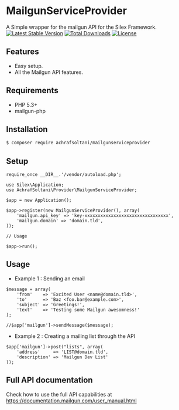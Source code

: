 # MailgunServiceProvider

A Simple wrapper for the mailgun API for the Silex Framework.
[![Latest Stable Version](https://poser.pugx.org/achrafsoltani/mailgunserviceprovider/v/stable)](https://packagist.org/packages/achrafsoltani/mailgunserviceprovider)
[![Total Downloads](https://poser.pugx.org/achrafsoltani/mailgunserviceprovider/downloads)](https://packagist.org/packages/achrafsoltani/mailgunserviceprovider)
[![License](https://poser.pugx.org/achrafsoltani/mailgunserviceprovider/license)](https://packagist.org/packages/achrafsoltani/mailgunserviceprovider)

Features
--------
* Easy setup.
* All the Mailgun API features.

Requirements
------------
 * PHP 5.3+
 * mailgun-php
  
Installation
------------ 
```sh
$ composer require achrafsoltani/mailgunserviceprovider
```
Setup
------------
``` {.php}
require_once __DIR__.'/vendor/autoload.php';

use Silex\Application;
use AchrafSoltani\Provider\MailgunServiceProvider;

$app = new Application();

$app->register(new MailgunServiceProvider(), array(
    'mailgun.api_key' => 'key-xxxxxxxxxxxxxxxxxxxxxxxxxxxxxxxx',
    'mailgun.domain' => 'domain.tld',
));

// Usage

$app->run();
```
Usage
------------
* Example 1 : Sending an email

``` {.php}
$message = array(
    'from'    => 'Excited User <name@domain.tld>',
    'to'      => 'Baz <foo.bar@example.com>',
    'subject' => 'Greetings!',
    'text'    => 'Testing some Mailgun awesomness!'    
);

//$app['mailgun']->sendMessage($message);
```

* Example 2 : Creating a mailing list through the API

``` {.php}
$app['mailgun']->post("lists", array(
    'address'     => 'LIST@domain.tld',
    'description' => 'Mailgun Dev List'
));
```
Full API documentation
------------
Check how to use the full API capabilities at https://documentation.mailgun.com/user_manual.html
